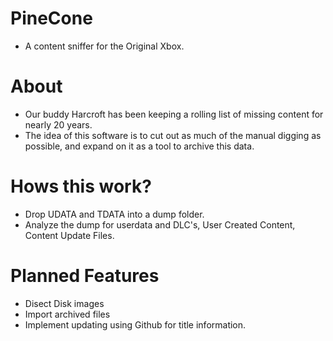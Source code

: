 # PineCone
* A content sniffer for the Original Xbox.
# About
* Our buddy Harcroft has been keeping a rolling list of missing content for nearly 20 years.
* The idea of this software is to cut out as much of the manual digging as possible, and expand on it as a tool to archive this data.
# Hows this work?
* Drop UDATA and TDATA into a dump folder.
* Analyze the dump for userdata and DLC's, User Created Content, Content Update Files.
# Planned Features
* Disect Disk images
* Import archived files
* Implement updating using Github for title information.
